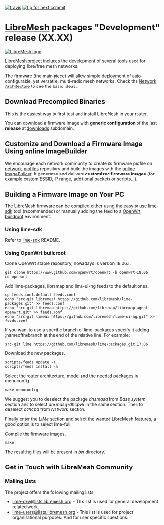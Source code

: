 [![travis](https://api.travis-ci.org/libremesh/lime-packages.svg?branch=develop)](https://travis-ci.org/libremesh/lime-packages)
[![tip for next commit](http://tip4commit.com/projects/804.svg)](http://tip4commit.com/projects/804)

# [LibreMesh][5] packages "Development" release (XX.XX)

[![LibreMesh logo](https://raw.githubusercontent.com/libremesh/lime-web/master/logo/logo.png)](http://libremesh.org)

[LibreMesh project][5] includes the development of several tools used for deploying libre/free mesh networks.

The firmware (the main piece) will allow simple deployment of auto-configurable, yet versatile, multi-radio mesh networks. Check the [Network Architecture][4] to see the basic ideas.

## Download Precompiled Binaries

This is the easiest way to first test and install LibreMesh in your router.

You can download a firmware image with **generic configuration** of the last **release** at [downloads][9] subdomain.

## Customize and Download a Firmware Image Using online ImageBuilder

We encourage each network community to create its firmware profile on [network-profiles][10] repository and build the images with the [online ImageBuilder][11]. It generates and delivers **customized firmware images** (for example custom ESSID, IP range, additional packets or scripts...). 

## Building a Firmware Image on Your PC

The LibreMesh firmware can be compiled either using the easy to use [lime-sdk][2] tool (recommended) or manually adding the feed to a [OpenWrt buildroot][1] environment.

### Using lime-sdk

Refer to [lime-sdk][2] README.

### Using OpenWrt buildroot

Clone OpenWrt stable repository, nowadays is version 18.06.1.

    git clone https://www.github.com/openwrt/openwrt -b openwrt-18.06
    cd openwrt

Add lime-packages, libremap and lime-ui-ng feeds to the default ones.

    cp feeds.conf.default feeds.conf
    echo "src-git libremesh https://github.com/libremesh/lime-packages.git" >> feeds.conf
    echo "src-git libremap https://github.com/libremap/libremap-agent-openwrt.git" >> feeds.conf
    echo "src-git limeui https://github.com/libremesh/lime-ui-ng.git" >> feeds.conf

If you want to use a specific branch of lime-packages specify it adding ;nameofthebranch at the end of the relative line. For example:

    src-git lime https://github.com/libremesh/lime-packages.git;17.06

Download the new packages.

    scripts/feeds update -a
    scripts/feeds install -a

Select the router architecture, model and the needed packages in menuconfig.

    make menuconfig

We suggest you to deselect the package _dnsmasq_ from _Base system_ section and to select _dnsmasq-dhcpv6_ in the same section. Then to deselect _odhcpd_ from _Network_ section.

Finally enter the _LiMe_ section and select the wanted LibreMesh features, a good option is to select lime-full. 

Compile the firmware images.

    make

The resulting files will be present in _bin_ directory.


## Get in Touch with LibreMesh Community

### Mailing Lists

The project offers the following mailing lists

* [lime-dev@lists.libremesh.org][7] - This list is used for general development related work.
* [lime-users@lists.libremesh.org][8] - This list is used for project organisational purposes. And for user specific questions.

[1]: https://openwrt.org/docs/guide-developer/quickstart-build-images
[2]: https://github.com/libremesh/lime-sdk
[4]: http://libremesh.org/howitworks.html
[5]: http://libremesh.org/
[7]: https://lists.libremesh.org/mailman/listinfo/lime-dev
[8]: https://lists.libremesh.org/mailman/listinfo/lime-users
[9]: http://repo.libremesh.org/current/
[10]: https://github.com/libremesh/network-profiles/
[11]: https://imagebuilder.libremesh.org/imagebuilder
